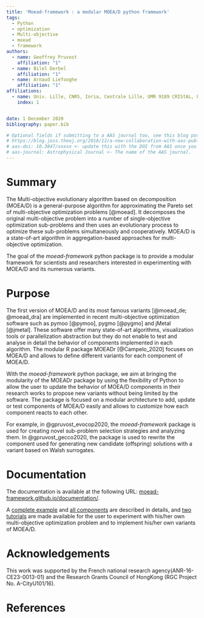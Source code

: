 ```yaml
---
title: 'Moead-framework : a modular MOEA/D python framework'
tags:
  - Python
  - optimization
  - Multi-objective
  - moead
  - framework
authors:
  - name: Geoffrey Pruvost
    affiliation: "1" 
  - name: Bilel Derbel
    affiliation: "1" 
  - name: Arnaud Liefooghe
    affiliation: "1" 
affiliations:
  - name: Univ. Lille, CNRS, Inria, Centrale Lille, UMR 9189 CRIStAL, F-59000 Lille, France
    index: 1


date: 1 December 2020
bibliography: paper.bib

# Optional fields if submitting to a AAS journal too, see this blog post:
# https://blog.joss.theoj.org/2018/12/a-new-collaboration-with-aas-publishing
# aas-doi: 10.3847/xxxxx <- update this with the DOI from AAS once you know it.
# aas-journal: Astrophysical Journal <- The name of the AAS journal.
---
```


# Summary

The Multi-objective evolutionary algorithm based on decomposition (MOEA/D) is a general-purpose algorithm 
for approximating the Pareto set of multi-objective optimization problems [@moead]. It decomposes the original 
multi-objective problem into a number of 
single-objective optimization sub-problems and then uses an evolutionary process to optimize these 
sub-problems simultaneously and cooperatively. MOEA/D is a state-of-art algorithm in aggregation-based 
approaches for multi-objective optimization.

The goal of the *moead-framework* python package is to provide a modular framework for scientists and 
researchers interested in experimenting with MOEA/D and its numerous variants.


# Purpose

The first version of MOEA/D and its most famous variants [@moead_de; @moead_dra] are implemented in recent multi-objective 
optimization software such as pymoo [@pymoo], pygmo [@pygmo] and jMetal [@jmetal]. These software offer 
many state-of-art algorithms, visualization tools or parallelization abstraction but they do not enable to test 
and analyse in detail the behavior of components implemented in each algorithm.
The modular R package MOEADr [@Campelo_2020] focuses on MOEA/D and allows to define different variants for 
each component of MOEA/D. 

With the *moead-framework* python package, we aim at bringing the modularity of the MOEADr package by using the flexibility of Python to 
allow the user to update the behavior of MOEA/D components in their research works to propose new variants without 
being limited by the software. The package is focused on a modular architecture to add, update or test components 
of MOEA/D easily and allows to customize how each component reacts to each other.

For example, in @gpruvost_evocop2020, the *moead-framework* package is used for creating novel 
sub-problem selection strategies and analyzing them. In @gpruvost_gecco2020, the package is used to rewrite 
the component used for generating new candidate (offspring) solutions with a variant based on Walsh surrogates.


# Documentation

The documentation is available at the following URL: 
[moead-framework.github.io/documentation/](https://moead-framework.github.io/documentation/html/index.html).

A [complete example](https://moead-framework.github.io/documentation/html/examples.html) and 
[all components](https://moead-framework.github.io/documentation/html/documentation.html) are described in details,
and [two tutorials](https://moead-framework.github.io/documentation/html/tuto.html) are made available for the user 
to experiment with his/her own multi-objective optimization problem and to implement his/her own variants of MOEA/D.


# Acknowledgements

This work was supported by the French national research agency(ANR-16-CE23-0013-01) 
and the Research Grants Council of HongKong (RGC Project No. A-CityU101/16).


# References
